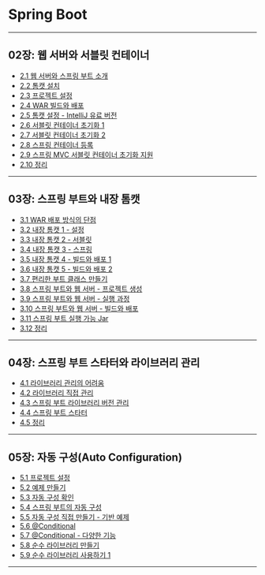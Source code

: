 # Spring Boot

---

## 02장: 웹 서버와 서블릿 컨테이너

- <a href="/note/02장 - 웹 서버와 서블릿 컨테이너/2.1 웹 서버와 스프링 부트 소개.md" target="_blank">2.1 웹 서버와 스프링 부트 소개</a>
- <a href="/note/02장 - 웹 서버와 서블릿 컨테이너/2.2 톰캣 설치.md" target="_blank">2.2 톰캣 설치</a>
- <a href="/note/02장 - 웹 서버와 서블릿 컨테이너/2.3 프로젝트 설정.md" target="_blank">2.3 프로젝트 설정</a>
- <a href="/note/02장 - 웹 서버와 서블릿 컨테이너/2.4 WAR 빌드와 배포.md" target="_blank">2.4 WAR 빌드와 배포</a>
- <a href="/note/02장 - 웹 서버와 서블릿 컨테이너/2.5 톰캣 설정 - IntelliJ 유료 버전.md" target="_blank">2.5 톰캣 설정 - IntelliJ 유료 버전</a>
- <a href="/note/02장 - 웹 서버와 서블릿 컨테이너/2.6 서블릿 컨테이너 초기화 1.md" target="_blank">2.6 서블릿 컨테이너 초기화 1</a>
- <a href="/note/02장 - 웹 서버와 서블릿 컨테이너/2.7 서블릿 컨테이너 초기화 2.md" target="_blank">2.7 서블릿 컨테이너 초기화 2</a>
- <a href="/note/02장 - 웹 서버와 서블릿 컨테이너/2.8 스프링 컨테이너 등록.md" target="_blank">2.8 스프링 컨테이너 등록</a>
- <a href="/note/02장 - 웹 서버와 서블릿 컨테이너/2.9 스프링 MVC 서블릿 컨테이너 초기화 지원.md" target="_blank">2.9 스프링 MVC 서블릿 컨테이너 초기화 지원</a>
- <a href="/note/02장 - 웹 서버와 서블릿 컨테이너/2.10 정리.md" target="_blank">2.10 정리</a>

---

## 03장: 스프링 부트와 내장 톰캣

- <a href="/note/03장 - 스프링 부트와 내장 톰캣/3.1 WAR  배포 방식의 단점.md" target="_blank">3.1 WAR  배포 방식의 단점</a>
- <a href="/note/03장 - 스프링 부트와 내장 톰캣/3.2 내장 톰캣 1 - 설정.md" target="_blank">3.2 내장 톰캣 1 - 설정</a>
- <a href="/note/03장 - 스프링 부트와 내장 톰캣/3.3 내장 톰캣 2 - 서블릿.md" target="_blank">3.3 내장 톰캣 2 - 서블릿</a>
- <a href="/note/03장 - 스프링 부트와 내장 톰캣/3.4 내장 톰캣 3 - 스프링.md" target="_blank">3.4 내장 톰캣 3 - 스프링</a>
- <a href="/note/03장 - 스프링 부트와 내장 톰캣/3.5 내장 톰캣 4 - 빌드와 배포 1.md" target="_blank">3.5 내장 톰캣 4 - 빌드와 배포 1</a>
- <a href="/note/03장 - 스프링 부트와 내장 톰캣/3.6 내장 톰캣 5 - 빌드와 배포 2.md" target="_blank">3.6 내장 톰캣 5 - 빌드와 배포 2</a>
- <a href="/note/03장 - 스프링 부트와 내장 톰캣/3.7 편리한 부트 클래스 만들기.md" target="_blank">3.7 편리한 부트 클래스 만들기</a>
- <a href="/note/03장 - 스프링 부트와 내장 톰캣/3.8 스프링 부트와 웹 서버 - 프로젝트 생성.md" target="_blank">3.8 스프링 부트와 웹 서버 - 프로젝트 생성</a>
- <a href="/note/03장 - 스프링 부트와 내장 톰캣/3.9 스프링 부트와 웹 서버 - 실행 과정.md" target="_blank">3.9 스프링 부트와 웹 서버 - 실행 과정</a>
- <a href="/note/03장 - 스프링 부트와 내장 톰캣/3.10 스프링 부트와 웹 서버 - 빌드와 배포.md" target="_blank">3.10 스프링 부트와 웹 서버 - 빌드와 배포</a>
- <a href="/note/03장 - 스프링 부트와 내장 톰캣/3.11 스프링 부트 실행 가능 Jar.md" target="_blank">3.11 스프링 부트 실행 가능 Jar</a>
- <a href="/note/03장 - 스프링 부트와 내장 톰캣/3.12 정리.md" target="_blank">3.12 정리</a>

---

## 04장: 스프링 부트 스타터와 라이브러리 관리

- <a href="/note/04장 - 스프링 부트 스타터와 라이브러리 관리/4.1 라이브러리 관리의 어려움.md" target="_blank">4.1 라이브러리 관리의 어려움</a>
- <a href="/note/04장 - 스프링 부트 스타터와 라이브러리 관리/4.2 라이브러리 직접 관리.md" target="_blank">4.2 라이브러리 직접 관리</a>
- <a href="/note/04장 - 스프링 부트 스타터와 라이브러리 관리/4.3 스프링 부트 라이브러리 버전 관리.md" target="_blank">4.3 스프링 부트 라이브러리 버전 관리</a>
- <a href="/note/04장 - 스프링 부트 스타터와 라이브러리 관리/4.4 스프링 부트 스타터.md" target="_blank">4.4 스프링 부트 스타터</a>
- <a href="/note/04장 - 스프링 부트 스타터와 라이브러리 관리/4.5 정리.md" target="_blank">4.5 정리</a>

---

## 05장: 자동 구성(Auto Configuration)

- <a href="/note/05장 - 자동 구성(Auto Configuration)/5.1 프로젝트 설정.md" target="_blank">5.1 프로젝트 설정</a>
- <a href="/note/05장 - 자동 구성(Auto Configuration)/5.2 예제 만들기.md" target="_blank">5.2 예제 만들기</a>
- <a href="/note/05장 - 자동 구성(Auto Configuration)/5.3 자동 구성 확인.md" target="_blank">5.3 자동 구성 확인</a>
- <a href="/note/05장 - 자동 구성(Auto Configuration)/5.4 스프링 부트의 자동 구성.md" target="_blank">5.4 스프링 부트의 자동 구성</a>
- <a href="/note/05장 - 자동 구성(Auto Configuration)/5.5 자동 구성 직접 만들기 - 기반 예제.md" target="_blank">5.5 자동 구성 직접 만들기 - 기반 예제</a>
- <a href="/note/05장 - 자동 구성(Auto Configuration)/5.6 @Conditional.md" target="_blank">5.6 @Conditional</a>
- <a href="/note/05장 - 자동 구성(Auto Configuration)/5.7 @Conditional - 다양한 기능.md" target="_blank">5.7 @Conditional - 다양한 기능</a>
- <a href="/note/05장 - 자동 구성(Auto Configuration)/5.8 순수 라이브러리 만들기.md" target="_blank">5.8 순수 라이브러리 만들기</a>
- <a href="/note/05장 - 자동 구성(Auto Configuration)/5.9 순수 라이브러리 사용하기 1.md" target="_blank">5.9 순수 라이브러리 사용하기 1</a>

---
